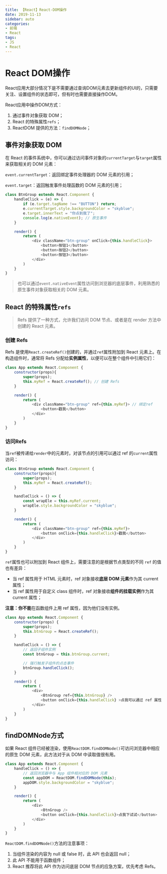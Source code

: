 ```yaml
---
title: 【React】React-DOM操作
date: 2019-11-13
sidebar: auto
categories: 
- 前端
- React
tags: 
- JS
- React
---
```


# React DOM操作

React应用大部分情况下是不需要通过查询DOM元素去更新组件的UI的，只需要关注、设置组件的状态即可，但有时也需要直接操作DOM。

React应用中操作DOM方式：

1. 通过事件对象获取 DOM；
2. React 的特殊属性`refs`；
3. ReactDOM 提供的方法：`findDOMNode`；

## 事件对象获取 DOM

在 React 的事件系统中，你可以通过访问事件对象的`currentTarget`与`target`属性来获取相关的 DOM 元素：

`event.currentTarget`：返回绑定事件处理器的 DOM 元素的引用；

`event.target`：返回触发事件处理函数的 DOM 元素的引用；

```js
class BtnGroup extends React.Component {
    handleClick = (e) => {
        if (e.target.tagName !== "BUTTON") return;
        e.currentTarget.style.backgroundColor = "skyblue";
        e.target.innerText = "你点到我了";
        console.log(e.nativeEvent); // 原生事件
    }

    render() {
        return (
            <div className="btn-group" onClick={this.handleClick}>
                <button>按钮1</button>
                <button>按钮2</button>
                <button>按钮3</button>
            </div>  
        )
    }
}
```

>  也可以通过`event.nativeEvent`属性访问到浏览器的底层事件，利用熟悉的原生事件对象获取相关的 DOM 元素。 

## React 的特殊属性`refs`

>  Refs 提供了一种方式，允许我们访问 DOM 节点、或者是在 render 方法中创建的 React 元素。 

### 创建 Refs

 Refs 是使用`React.createRef()`创建的，并通过`ref`属性附加到 React 元素上。在构造组件时，通常将 Refs 分配给**实例属性**，以便可以在整个组件中引用它们： 

```js
class App extends React.Component {
    constructor(props){
        super(props);
        this.myRef = React.createRef(); // 创建 Refs
    }

    render() {
        return (
            <div className="btn-group" ref={this.myRef}> // 绑定ref
                <button>戳我</button>
            </div>
        )
    }
}
```

### 访问Refs

 当`ref`被传递给`render`中的元素时，对该节点的引用可以通过 ref 的`current`属性访问： 

```js
class BtnGroup extends React.Component {
    constructor(props){
        super(props);
        this.myRef = React.createRef();
    }

    handleClick = () => {
        const wrapEle = this.myRef.current;
        wrapEle.style.backgroundColor = "skyblue";
    }

    render() {
        return (
            <div className="btn-group" ref={this.myRef}>
                <button onClick={this.handleClick}>戳我</button>
            </div>  
        )
    }
}
```

 `ref`属性也可以附加到 React 组件上，需要注意的是根据节点类型的不同 `ref` 的值也有差异： 

- 当 ref 属性用于 HTML 元素时，ref 对象接收**底层 DOM 元素**作为其 current 属性；
- 当 ref 属性用于自定义 class 组件时，ref 对象接收**组件的挂载实例**作为其 current 属性；

**注意：**你**不能**在函数组件上用 ref 属性，因为他们没有实例。

```js
class App extends React.Component {
    constructor(props) {
        super(props);
        this.btnGroup = React.createRef();
    }

    handleClick = () => {
        // 返回子组件实例
        const btnGroup = this.btnGroup.current;

        // 强行触发子组件的点击事件
        btnGroup.handleClick();
    }

    render() {
        return (
            <div>
                <BtnGroup ref={this.btnGroup} />
                <button onClick={this.handleClick} >点我可以通过 ref 属性访问子组件实例</button>
            </div>
        )
    }
}
```

## findDOMNode方式

 如果 React 组件已经被渲染，使用`ReactDOM.findDOMNode()`可访问浏览器中相应的原生 DOM 元素，此方法对于从 DOM 中读取值很有用。 

```js
class App extends React.Component {
    handleClick = () => {
        // 返回浏览器中与 App 组件相对应的 DOM 元素
        const appDOM = ReactDOM.findDOMNode(this);
        appDOM.style.backgroundColor = "skyblue";
    }

    render() {
        return (
            <div>
                <BtnGroup />
                <button onClick={this.handleClick}>点我下试试</button> 
            </div>
        )
    }
}
```

`ReactDOM.findDOMNode()`方法的注意事项：

1. 当组件渲染的内容为 null 或 false 时，此 API 也会返回 null；
2. 此 API 不能用于函数组件；
3. React 推荐将此 API 作为访问底层 DOM 节点的应急方案，优先考虑 Refs。


